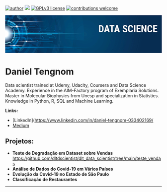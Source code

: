 [![author](https://img.shields.io/badge/author-carlosfab-red.svg)](https://www.linkedin.com/in/carlosfab) [![](https://img.shields.io/badge/python-3.7+-blue.svg)](https://www.python.org/downloads/release/python-365/) [![GPLv3 license](https://img.shields.io/badge/License-GPLv3-blue.svg)](http://perso.crans.org/besson/LICENSE.html) [![contributions welcome](https://img.shields.io/badge/contributions-welcome-brightgreen.svg?style=flat)](https://github.com/carlosfab/data_science/issues)

<p align="center">
  <img src="banner.png" >
</p>

# Daniel Tengnom
Data scientist trained at Udemy, Udacity, Coursera and Data Science Academy. Experience in the AIM-Factory program of Exemplaria Solutions. Master in Molecular Biophysics from Unesp and specialization in Statistics. Knowledge in Python, R, SQL and Machine Learning.

**Links:**
* [LinkedIn](https://www.linkedin.com/in/daniel-tengnom-033402169/
* [Medium](https://www.medium.com)


## Projetos:

* **Teste de Degradação em Dataset sobre Vendas** https://github.com/dltdscientist/dlt_data_scientist/tree/main/teste_vendas
* **Análise de Dados do Covid-19 em Vários Países**
* **Evolução da Covid-19 no Estado de São Paulo**
* **Classificação de Restaurantes**

---




